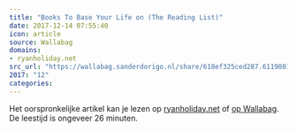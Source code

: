 ```yaml
---
title: "Books To Base Your Life on (The Reading List)"
date: 2017-12-14 07:55:40
icon: article
source: Wallabag
domains:
- ryanholiday.net
src_url: "https://wallabag.sanderdorigo.nl/share/618ef325ced287.61198016"
2017: "12"
categories:
---
```

Het oorspronkelijke artikel kan je lezen op [ryanholiday.net](https://ryanholiday.net/reading-list/) of [op Wallabag](https://wallabag.sanderdorigo.nl/share/618ef325ced287.61198016). De leestijd is ongeveer 26 minuten.